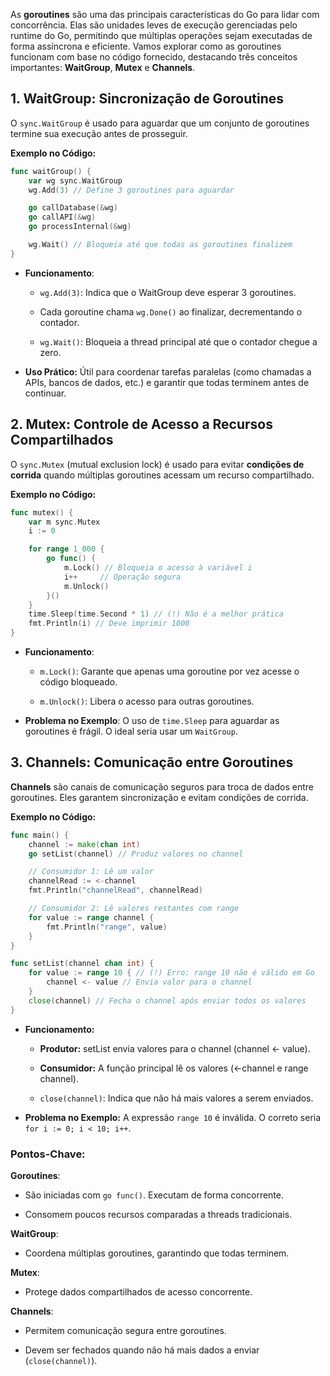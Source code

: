 As **goroutines** são uma das principais características do Go para lidar com concorrência. Elas são unidades leves de execução gerenciadas pelo runtime do Go, permitindo que múltiplas operações sejam executadas de forma assíncrona e eficiente. Vamos explorar como as goroutines funcionam com base no código fornecido, destacando três conceitos importantes: **WaitGroup**, **Mutex** e **Channels**.

## 1. WaitGroup: Sincronização de Goroutines

O `sync.WaitGroup` é usado para aguardar que um conjunto de goroutines termine sua execução antes de prosseguir.

**Exemplo no Código:**

```go
func waitGroup() {
    var wg sync.WaitGroup
    wg.Add(3) // Define 3 goroutines para aguardar

    go callDatabase(&wg)
    go callAPI(&wg)
    go processInternal(&wg)

    wg.Wait() // Bloqueia até que todas as goroutines finalizem
}
```

- **Funcionamento**:

  - `wg.Add(3)`: Indica que o WaitGroup deve esperar 3 goroutines.

  - Cada goroutine chama `wg.Done()` ao finalizar, decrementando o contador.
  - `wg.Wait()`: Bloqueia a thread principal até que o contador chegue a zero.

- **Uso Prático:** Útil para coordenar tarefas paralelas (como chamadas a APIs, bancos de dados, etc.) e garantir que todas terminem antes de continuar.

## 2. Mutex: Controle de Acesso a Recursos Compartilhados

O `sync.Mutex` (mutual exclusion lock) é usado para evitar **condições de corrida** quando múltiplas goroutines acessam um recurso compartilhado.

**Exemplo no Código:**

```go
func mutex() {
    var m sync.Mutex
    i := 0

    for range 1_000 {
        go func() {
            m.Lock() // Bloqueia o acesso à variável i
            i++     // Operação segura
            m.Unlock()
        }()
    }
    time.Sleep(time.Second * 1) // (!) Não é a melhor prática
    fmt.Println(i) // Deve imprimir 1000
}
```

- **Funcionamento**:

  - `m.Lock()`: Garante que apenas uma goroutine por vez acesse o código bloqueado.

  - `m.Unlock()`: Libera o acesso para outras goroutines.

- **Problema no Exemplo**: O uso de `time.Sleep` para aguardar as goroutines é frágil. O ideal seria usar um `WaitGroup`.

## 3. Channels: Comunicação entre Goroutines

**Channels** são canais de comunicação seguros para troca de dados entre goroutines. Eles garantem sincronização e evitam condições de corrida.

**Exemplo no Código:**

```go
func main() {
    channel := make(chan int)
    go setList(channel) // Produz valores no channel

    // Consumidor 1: Lê um valor
    channelRead := <-channel
    fmt.Println("channelRead", channelRead)

    // Consumidor 2: Lê valores restantes com range
    for value := range channel {
        fmt.Println("range", value)
    }
}

func setList(channel chan int) {
    for value := range 10 { // (!) Erro: range 10 não é válido em Go
        channel <- value // Envia valor para o channel
    }
    close(channel) // Fecha o channel após enviar todos os valores
}
```

- **Funcionamento:**

  - **Produtor:** setList envia valores para o channel (channel <- value).

  - **Consumidor:** A função principal lê os valores (<-channel e range channel).

  - `close(channel)`: Indica que não há mais valores a serem enviados.

- **Problema no Exemplo:** A expressão `range 10` é inválida. O correto seria `for i := 0; i < 10; i++`.

### Pontos-Chave:

**Goroutines**:

- São iniciadas com `go func()`. Executam de forma concorrente.

- Consomem poucos recursos comparadas a threads tradicionais.

**WaitGroup**:

- Coordena múltiplas goroutines, garantindo que todas terminem.

**Mutex**:

- Protege dados compartilhados de acesso concorrente.

**Channels**:

- Permitem comunicação segura entre goroutines.

- Devem ser fechados quando não há mais dados a enviar (`close(channel)`).
